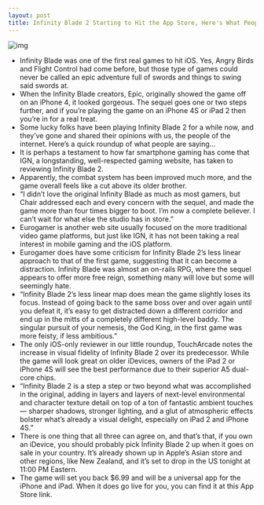 ```yaml
---
layout: post
title: Infinity Blade 2 Starting to Hit the App Store, Here's What People Are Saying
---
```

![img](http://media.idownloadblog.com/wp-content/uploads/2011/11/infinity-blade-21.jpg)
* Infinity Blade was one of the first real games to hit iOS. Yes, Angry Birds and Flight Control had come before, but those type of games could never be called an epic adventure full of swords and things to swing said swords at.
* When the Infinity Blade creators, Epic, originally showed the game off on an iPhone 4, it looked gorgeous. The sequel goes one or two steps further, and if you’re playing the game on an iPhone 4S or iPad 2 then you’re in for a real treat.
* Some lucky folks have been playing Infinity Blade 2 for a while now, and they’ve gone and shared their opinions with us, the people of the internet. Here’s a quick roundup of what people are saying…
* It is perhaps a testament to how far smartphone gaming has come that IGN, a longstanding, well-respected gaming website, has taken to reviewing Infinity Blade 2.
* Apparently, the combat system has been improved much more, and the game overall feels like a cut above its older brother.
* “I didn’t love the original Infinity Blade as much as most gamers, but Chair addressed each and every concern with the sequel, and made the game more than four times bigger to boot. I’m now a complete believer. I can’t wait for what else the studio has in store.”
* Eurogamer is another web site usually focused on the more traditional video game platforms, but just like IGN, it has not been taking a real interest in mobile gaming and the iOS platform.
* Eurogamer does have some criticism for Infinity Blade 2’s less linear approach to that of the first game, suggesting that it can become a distraction. Infinity Blade was almost an on-rails RPG, where the sequel appears to offer more free reign, something many will love but some will seemingly hate.
* “Infinity Blade 2’s less linear map does mean the game slightly loses its focus. Instead of going back to the same boss over and over again until you defeat it, it’s easy to get distracted down a different corridor and end up in the mitts of a completely different high-level baddy. The singular pursuit of your nemesis, the God King, in the first game was more feisty, if less ambitious.”
* The only iOS-only reviewer in our little roundup, TouchArcade notes the increase in visual fidelity of Infinity Blade 2 over its predecessor. While the game will look great on older iDevices, owners of the iPad 2 or iPhone 4S will see the best performance due to their superior A5 dual-core chips.
* “Infinity Blade 2 is a step a step or two beyond what was accomplished in the original, adding in layers and layers of next-level environmental and character texture detail on top of a ton of fantastic ambient touches — sharper shadows, stronger lighting, and a glut of atmospheric effects bolster what’s already a visual delight, especially on iPad 2 and iPhone 4S.”
* There is one thing that all three can agree on, and that’s that, if you own an iDevice, you should probably pick Infinity Blade 2 up when it goes on sale in your country. It’s already shown up in Apple’s Asian store and other regions, like New Zealand, and it’s set to drop in the US tonight at 11:00 PM Eastern.
* The game will set you back $6.99 and will be a universal app for the iPhone and iPad. When it does go live for you, you can find it at this App Store link.

